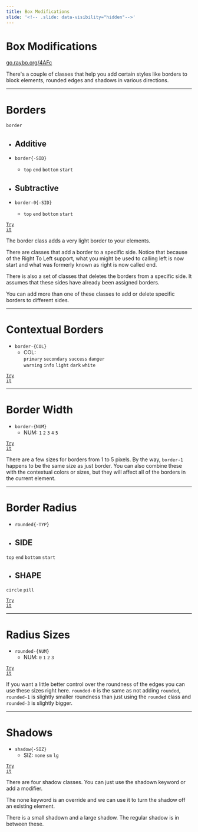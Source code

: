 ```yaml
---
title: Box Modifications
slide: '<!-- .slide: data-visibility="hidden"-->'
---
```


<!-- .slide: data-state="layout-title" class="bg-dark"-->

# Box Modifications

<div class="slide-link"><a href="https://go.raybo.org/4AFc"><i class="fab fa-slideshare"></i> go.raybo.org/4AFc</a></div>

> >

There's a couple of classes that help you add certain styles like borders to block elements, rounded edges and shadows in various directions.

---

<!-- .slide: data-state="layout-code-list" -->

# Borders

`border`

- ## Additive

- `border{-SID}`

  - `top` `end` `bottom` `start`

- ## Subtractive

- `border-0{-SID}`
  - `top` `end` `bottom` `start`

<a href="https://codepen.io/planetoftheweb/pen/XWpawZE" target="_blank"><code class="code-royal">Try it</code></a>

> >

The border class adds a very light border to your elements.

There are classes that add a border to a specific side. Notice that because of the Right To Left support, what you might be used to calling left is now start and what was formerly known as right is now called end.

There is also a set of classes that deletes the borders from a specific side. It assumes that these sides have already been assigned borders.

You can add more than one of these classes to add or delete specific borders to different sides.

---

<!-- .slide: data-state="layout-code-list" -->

# Contextual Borders

- `border-{COL}`
  - COL:<br>`primary` `secondary` `success` `danger`<br>`warning` `info` `light` `dark` `white`

<a href="https://codepen.io/planetoftheweb/pen/abpyrja" target="_blank"><code class="code-royal">Try it</code></a>

> >

---

<!-- .slide: data-state="layout-code-list" -->

# Border Width

- `border-{NUM}`
  - NUM: `1` `2` `3` `4` `5`

<a href="https://codepen.io/planetoftheweb/pen/xxgLemL" target="_blank"><code class="code-royal">Try it</code></a>

> >

There are a few sizes for borders from 1 to 5 pixels. By the way, `border-1` happens to be the same size as just border. You can also combine these with the contextual colors or sizes, but they will affect all of the borders in the current element.

---

<!-- .slide: data-state="layout-code-list" -->

# Border Radius

- `rounded{-TYP}`

- ## SIDE

`top` `end` `bottom` `start`

- ## SHAPE

`circle` `pill`

<a href="https://codepen.io/planetoftheweb/pen/gOgxJNr" target="_blank"><code class="code-royal">Try it</code></a>

> >

---

<!-- .slide: data-state="layout-code-list" -->

# Radius Sizes

- `rounded-{NUM}`
  - NUM: `0` `1` `2` `3`

<a href="https://codepen.io/planetoftheweb/pen/YzNxoKz" target="_blank"><code class="code-royal">Try it</code></a>

> >

If you want a little better control over the roundness of the edges you can use these sizes right here. `rounded-0` is the same as not adding `rounded`, `rounded-1` is slightly smaller roundness than just using the `rounded` class and `rounded-3` is slightly bigger.

---

<!-- .slide: data-state="layout-code-list" -->

# Shadows

- `shadow{-SIZ}`
  - SIZ: `none` `sm` `lg`

<a href="https://codepen.io/planetoftheweb/pen/xxgLemL" target="_blank"><code class="code-royal">Try it</code></a>

> >

There are four shadow classes. You can just use the shadown keyword or add a modifier.

The none keyword is an override and we can use it to turn the shadow off an existing element.

There is a small shadown and a large shadow. The regular shadow is in between these.
